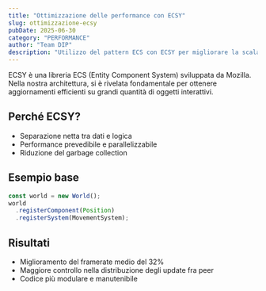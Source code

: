 ```yaml
---
title: "Ottimizzazione delle performance con ECSY"
slug: ottimizzazione-ecsy
pubDate: 2025-06-30
category: "PERFORMANCE"
author: "Team DIP"
description: "Utilizzo del pattern ECS con ECSY per migliorare la scalabilità e l'efficienza nel rendering e nella logica."
---
```


ECSY è una libreria ECS (Entity Component System) sviluppata da Mozilla. Nella nostra architettura, si è rivelata fondamentale per ottenere aggiornamenti efficienti su grandi quantità di oggetti interattivi.

## Perché ECSY?

- Separazione netta tra dati e logica
- Performance prevedibile e parallelizzabile
- Riduzione del garbage collection

## Esempio base

```ts
const world = new World();
world
  .registerComponent(Position)
  .registerSystem(MovementSystem);
```

## Risultati

- Miglioramento del framerate medio del 32%
- Maggiore controllo nella distribuzione degli update fra peer
- Codice più modulare e manutenibile
